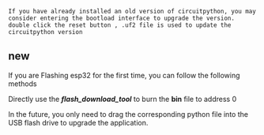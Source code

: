 ```
If you have already installed an old version of circuitpython, you may consider entering the bootload interface to upgrade the version.
double click the reset button , .uf2 file is used to update the circuitpython version
```



## new

If you are Flashing esp32 for the first time, you can follow the following methods

Directly use the ***flash_download_tool*** to burn the **bin** file to address 0



In the future, you only need to drag the corresponding python file into the USB flash drive to upgrade the application.